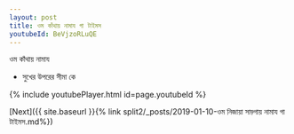 ```yaml
---
layout: post
title: ওম কাঁথায় নামায গা টাইমস
youtubeId: BeVjzoRLuQE
---
```

 
 
 ওম কাঁথায় নামায  
 
 -  সুখের উপরের সীমা কে 
 
  
 
  
 
 
 
 
 
 


{% include youtubePlayer.html id=page.youtubeId %}
 
[Next]({{ site.baseurl }}{% link  split2/_posts/2019-01-10-ওম নিজায়া সাড়্গায় নামায গা টাইমস.md%})
 

